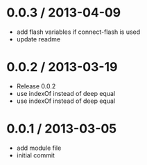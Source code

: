 
0.0.3 / 2013-04-09 
==================

  * add flash variables if connect-flash is used
  * update readme

0.0.2 / 2013-03-19 
==================

  * Release 0.0.2
  * use indexOf instead of deep equal
  * use indexOf instead of deep equal

0.0.1 / 2013-03-05 
==================

  * add module file
  * initial commit
